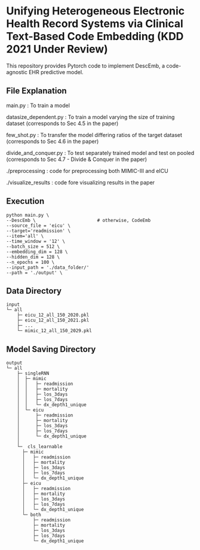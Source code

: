 # Unifying Heterogeneous Electronic Health Record Systems via Clinical Text-Based Code Embedding (KDD 2021 Under Review)

This repository provides Pytorch code to implement DescEmb, a code-agnostic EHR predictive model. 



## File Explanation

main.py : To train a model 

datasize_dependent.py : To train a model varying the size of training dataset (corresponds to Sec 4.5 in the paper)

few_shot.py : To transfer the model differing ratios of the target dataset (corresponds to Sec 4.6 in the paper)

divide_and_conquer.py : To test separately trained model and test on pooled (corresponds to Sec 4.7 - Divide & Conquer in the paper)

./preprocessing : code for preprocessing both MIMIC-III and eICU

./visualize_results : code fore visualizing results in the paper



## Execution
```ar
python main.py \
--DescEmb \                       # otherwise, CodeEmb
--source_file = 'eicu' \ 
--target='readmission' \ 
--item='all' \ 
--time_window = '12' \ 
--batch_size = 512 \ 
--embedding_dim = 128 \ 
--hidden_dim = 128 \ 
--n_epochs = 100 \ 
--input_path = './data_folder/'
--path = './output' \
```



## Data Directory

```
input
└─ all
	├─ eicu_12_all_150_2020.pkl
	├─ eicu_12_all_150_2021.pkl
	├─ ...
	└─ mimic_12_all_150_2029.pkl

```



## Model Saving Directory

```
output
└─ all
	├─ singleRNN
	│  ├─ mimic
	│  │   ├─ readmission
	│  │   ├─ mortality
    │  │   ├─ los_3days
    │  │   ├─ los_7days
    │  │   └─ dx_depth1_unique
    │  └─ eicu 
    │      ├─ readmission
    │      ├─ mortality
    │      ├─ los_3days
    │      ├─ los_7days
    │      └─ dx_depth1_unique
    │
    └─  cls_learnable 
      ├─ mimic
      │   ├─ readmission
      │   ├─ mortality
      │   ├─ los_3days
      │   ├─ los_7days
      │   └─ dx_depth1_unique
      ├─ eicu
      │   ├─ readmission
      │   ├─ mortality
      │   ├─ los_3days
      │   ├─ los_7days
      │   └─ dx_depth1_unique
      └─ both
          ├─ readmission
          ├─ mortality
          ├─ los_3days
          ├─ los_7days
          └─ dx_depth1_unique

```
